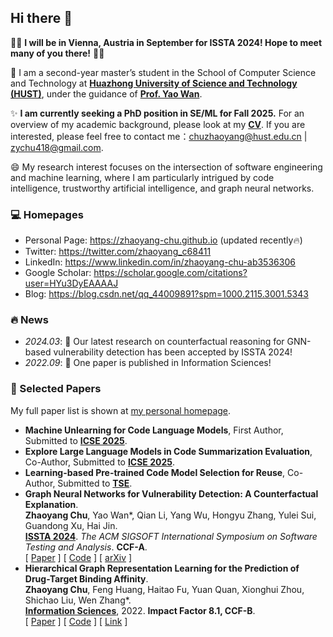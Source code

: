 ## Hi there 👋

🌟🌟 **I will be in Vienna, Austria in September for ISSTA 2024! Hope to meet many of you there!** 🤗🤗

🔭 I am a second-year master’s student in the School of Computer Science and Technology at [**Huazhong University of Science and Technology (HUST)**](https://www.hust.edu.cn), under the guidance of [**Prof. Yao Wan**](http://wanyao.me).

✨ **I am currently seeking a PhD position in SE/ML for Fall 2025.** For an overview of my academic background, please look at my [**CV**](https://zhaoyang-chu.github.io/assets/ZhaoyangChu_CV.pdf). If you are interested, please feel free to contact me：[chuzhaoyang@hust.edu.cn](mailto:chuzhaoyang@hust.edu.cn) \| [zychu418@gmail.com](mailto:zychu418@gmail.com).

😄 My research interest focuses on the intersection of software engineering and machine learning, where I am particularly intrigued by code intelligence, trustworthy artificial intelligence, and graph neural networks.

### 💻 Homepages

- Personal Page: https://zhaoyang-chu.github.io (updated recently🔥)
- Twitter: https://twitter.com/zhaoyang_c68411
- LinkedIn: https://www.linkedin.com/in/zhaoyang-chu-ab3536306
- Google Scholar: https://scholar.google.com/citations?user=HYu3DyEAAAAJ
- Blog: https://blog.csdn.net/qq_44009891?spm=1000.2115.3001.5343

### 🔥 News

- *2024.03*: 🎉 Our latest research on counterfactual reasoning for GNN-based vulnerability detection has been accepted by ISSTA 2024!
- *2022.09*: 🎉 One paper is published in Information Sciences!

### 📝 Selected Papers

My full paper list is shown at [my personal homepage](https://zhaoyang-chu.github.io).

- **Machine Unlearning for Code Language Models**, First Author, Submitted to **[ICSE 2025](https://conf.researchr.org/home/icse-2025)**.
- **Explore Large Language Models in Code Summarization Evaluation**, Co-Author, Submitted to **[ICSE 2025](https://conf.researchr.org/home/icse-2025)**.
- **Learning-based Pre-trained Code Model Selection for Reuse**, Co-Author, Submitted to **[TSE](https://ieeexplore.ieee.org/xpl/aboutJournal.jsp?punumber=32)**.
- **Graph Neural Networks for Vulnerability Detection: A Counterfactual Explanation**.<br>
**Zhaoyang Chu**, Yao Wan\*, Qian Li, Yang Wu, Hongyu Zhang, Yulei Sui, Guandong Xu, Hai Jin.<br>
**[ISSTA 2024](https://2024.issta.org/)**. *The ACM SIGSOFT International Symposium on Software Testing and Analysis*. **CCF-A**.<br>
\[ [Paper](notion://www.notion.so/assets/CFExplainer.pdf) \] \[ [Code](https://github.com/Zhaoyang-Chu/counterfactual-vulnerability-detection) \] \[ [arXiv](https://arxiv.org/abs/2404.15687) \]
- **Hierarchical Graph Representation Learning for the Prediction of Drug-Target Binding Affinity**.<br>
**Zhaoyang Chu**, Feng Huang, Haitao Fu, Yuan Quan, Xionghui Zhou, Shichao Liu, Wen Zhang\*.<br>
**[Information Sciences](https://www.sciencedirect.com/journal/information-sciences)**, 2022. **Impact Factor 8.1, CCF-B**.<br>
\[ [Paper](notion://www.notion.so/assets/HGRL-DTA.pdf) \] \[ [Code](https://github.com/Zhaoyang-Chu/HGRL-DTA) \] \[ [Link](https://www.sciencedirect.com/science/article/abs/pii/S0020025522010908) \]

<!--
**Zhaoyang-Chu/Zhaoyang-Chu** is a ✨ _special_ ✨ repository because its `README.md` (this file) appears on your GitHub profile.

Here are some ideas to get you started:

- 🔭 I’m currently working on ...
- 🌱 I’m currently learning ...
- 👯 I’m looking to collaborate on ...
- 🤔 I’m looking for help with ...
- 💬 Ask me about ...
- 📫 How to reach me: ...
- 😄 Pronouns: ...
- ⚡ Fun fact: ...
-->

